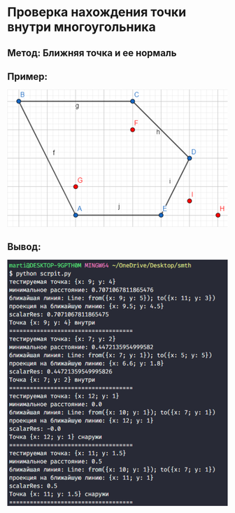 # Проверка нахождения точки внутри многоугольника

## Метод: Ближняя точка и ее нормаль

## Пример:
![](doc/Example.png)


## Вывод:
![](doc/Output.png)